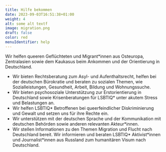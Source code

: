 ```yaml
---
title: Hilfe bekommen
date: 2023-09-03T16:51:38+01:00
weight: 4
alt: some alt textf
image: migration.png
draft: false
color: red
menuIdentifier: help
---
```

Wir helfen queeren Geflüchteten und Migrant*innen aus Osteuropa, Zentralasien sowie dem Kaukasus beim Ankommen und der Orientierung in Deutschland.

* Wir bieten Rechtsberatung zum Asyl- und Aufenthaltsrecht, helfen bei der deutschen Bürokratie und beraten zu sozialen Themen, wie Sozialleistungen, Gesundheit, Arbeit, Bildung und Wohnungssuche.
* Wir bieten psychosoziale Unterstützung zur Erstorientierung in Deutschland sowie Krisenberatungen für LSBTIQ* unter akutem Stress und Belastungen an.
* Wir helfen LSBTIQ* Betroffenen bei queerfeindlicher Diskriminierung und Gewalt und setzen uns für ihre Rechte ein.
* Wir unterstützen mit der deutschen Sprache und der Kommunikation mit deutschen Behörden sowie anderen relevanten Akteur*innen.
* Wir stellen Informationen zu den Themen Migration und Flucht nach Deutschland bereit. Wir informieren und beraten LSBTIQ* Aktivist\*innen und Journalist\*innen aus Russland zum humanitären Visum nach Deutschland.
